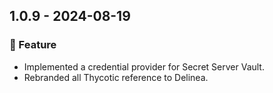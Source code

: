## 1.0.9 - 2024-08-19
### 🎉 Feature

- Implemented a credential provider for Secret Server Vault.
- Rebranded all Thycotic reference to Delinea.